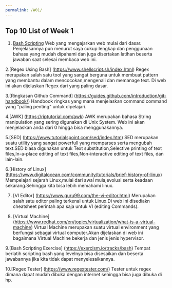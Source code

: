 ```yaml
---
permalink: /W01/
---
```


## Top 10 List of Week 1

1. [Bash Scripting](https://www.shellscript.sh/index.html)
Web yang mengajarkan web mulai dari dasar. Penjelasannya pun menurut saya cukup lengkap dan penggunaan bahasa yang mudah dipahami dan juga disertakan latihan beserta jawaban saat selesai membaca web ini.

2.[Regex Using Bash] (https://www.shellscript.sh/index.html)
Regex merupakan salah satu tool yang sangat berguna untuk membuat pattern yang membantu dalam mencocokan,mengenali dan memanage text. Di web ini akan dijelaskan Regex dari yang paling dasar.

3.[Ringkasan Github Command] (https://guides.github.com/introduction/git-handbook/)
Handbook ringkas yang mana menjelaskan command command yang "paling penting" untuk dipelajari.

4.[AWK] (https://riptutorial.com/awk)
AWK merupakan bahasa String manipulation yang sering digunakan di Unix System. Web ini akan menjelaskan anda dari 0 hingga bisa menggunakannya.

5.[SED] (https://www.tutorialspoint.com/sed/index.htm)
SED merupakan suatu utility yang sangat powerfull yang memparses serta mengubah text.SED biasa digunakan untuk Text substitution,Selective printing of text files,In-a-place editing of text files,Non-interactive editing of text files, dan lain-lain.

6.[History of Linux] (https://www.digitalocean.com/community/tutorials/brief-history-of-linux)
Mempelajari sejarah Linux,mulai dari awal mula,evolusi serta keadaan sekarang.Sehingga kita bisa lebih memahami linux.

7. [VI Editor] (https://www.guru99.com/the-vi-editor.html)
Merupakan salah satu editor paling terkenal untuk Linux.Di web ini disediakn cheatsheet perintah apa saja untuk VI (editing  Commands).

8. [Virtual Machine] (https://www.redhat.com/en/topics/virtualization/what-is-a-virtual-machine)
Virtual Machine merupakan suatu virtual environment yang berfungsi sebagai virtual computer.Akan dijelaskan di web ini bagaimana Virtual Machine bekerja dan jenis jenis hypervisor.

9.[Bash Scripting Exercise] (https://exercism.io/tracks/bash)
Tempat berlatih scripting bash yang levelnya bisa disesaikan dan beserta jawabannya jika kita tidak dapat menyelesaikannya.

10.[Regex Tester] (https://www.regextester.com/)
Tester untuk regex dimana dapat mudah dibuka dengan internet sehingga bisa juga dibuka di hp.

